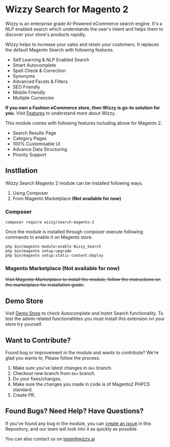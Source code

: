 Wizzy Search for Magento 2
==================

Wizzy is an enterprise grade AI-Powered eCommerce search engine. It's a NLP enabled search which understands the user's intent and helps them to discover your store's products rapidly.

Wizzy helps to increase your sales and retain your customers. It replaces the default Magento Search with following features.

- Self Learning & NLP Enabled Search
- Smart Autocomplete
- Spell Check & Correction
- Synonyms
- Advanced Facets & Filters
- SEO Friendly
- Mobile Friendly
- Multiple Currencies

**If you own a Fashion eCommerce store, then Wizzy is go-to solution for you.** Visit [Features](https://wizzy.ai/features) to understand more about Wizzy.

This module comes with following features including above for Magento 2.

- Search Results Page
- Category Pages
- 100% Customisable UI
- Advance Data Structuring
- Priority Support   

## Instllation

Wizzy Search Magento 2 module can be installed following ways. 

1. Using Composer
2. From Magento Marketplace **(Not available for now)**  

### Composer

````
composer require wizzy/search-magento-2
````

Once the module is installed through composer execute following commands to enable it on Magento store.

````
php bin/magento module:enable Wizzy_Search
php bin/magento setup:upgrade
php bin/magento setup:static-content:deploy
````

### Magento Marketplace **(Not available for now)**

~~Visit Magento Marketplace to install the module, follow the instructions on the marketplace for installation guide.~~

## Demo Store
Visit [Demo Store](http://magento.demostore.wizzy.ai) to check Autocomplete and Instnt Search functionality. To test the admin related functionalitites you must install this extension on your store try yourself.

## Want to Contribute?
Found bug or improvement in the module and wants to contribute? We're glad you wants to, Please follow the process.

1. Make sure you've latest changes in `dev` branch.
2. Checkout new branch from `dev` branch.
3. Do your fixes/changes.
4. Make sure the changes you made in code is of Magento2 PHPCS standard.
5. Create PR. 

## Found Bugs? Need Help? Have Questions? 
If you’ve found any bug in the module, you can [create an issue](https://github.com/wizzy-ai/wizzy-search-magento-2/issues) in this Repository, and our team will look into it as quickly as possible.

You can also contact us on [team@wizzy.ai](mailto:team@wizzy.ai)